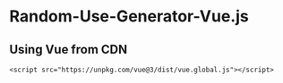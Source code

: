 # Random-Use-Generator-Vue.js
## Using Vue from CDN
```
<script src="https://unpkg.com/vue@3/dist/vue.global.js"></script>

```

